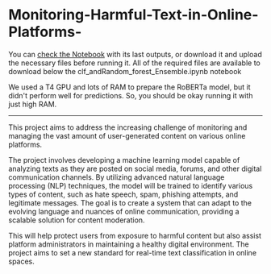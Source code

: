 # Monitoring-Harmful-Text-in-Online-Platforms-

You can [check the Notebook](clf_andRandom_forest_Ensemble.ipynb) with its last outputs, or download it and upload the necessary files  before running it. All of the required files are available to download below the clf_andRandom_forest_Ensemble.ipynb notebook

We used a T4 GPU and lots of RAM to prepare the RoBERTa model, but it didn't perform well for predictions. So, you should be okay running it with just high RAM.

---------------------------------------------------------------------------------------------------------------------------------------------------------

This project aims to address the increasing challenge of monitoring and managing the vast amount of user-generated content on various online platforms.

The project involves developing a machine learning model capable of analyzing texts as they are posted on social media, forums, and other digital communication channels. By utilizing advanced natural language processing (NLP) techniques, the model will be trained to identify various types of content, such as hate speech, spam, phishing attempts, and legitimate messages. The goal is to create a system that can adapt to the evolving language and nuances of online communication, providing a scalable solution for content moderation.

This will help protect users from exposure to harmful content but also assist platform administrators in maintaining a healthy digital environment. The project aims to set a new standard for real-time text classification in online spaces.

